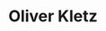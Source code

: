 ---
title: Oliver Kletz
course:
  - Philosophy MA
  - Philosophy & Psychology BA(Hons)
graduated: 2024
contact_allowed: true
submitted: 2025-07-18
award: Fellowship
---